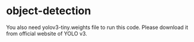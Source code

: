 # object-detection
You also need yolov3-tiny.weights file to run this code. Please download it from official website of YOLO v3.
